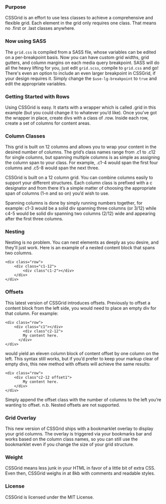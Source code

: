 ### Purpose

CSSGrid is an effort to use less classes to achieve a comprehensive and flexible grid. Each element in the grid only requires one class. That means no .first or .last classes anywhere.

### Now using SASS
The `grid.css` is compiled from a SASS file, whose variables can be edited on a per-breakpoint basis. Now you can have custom grid widths, grid gutters, and column margins on each media query breakpoint. SASS will do all the heavy lifting for you, just edit `grid.scss`, compile to `grid.css` and go! There's even an option to include an even larger breakpoint in CSSGrid, if your design requires it. Simply change the `$use-lg-breakpoint` to `true` and edit the appropriate variables.

### Getting Started with Rows 

Using CSSGrid is easy. It starts with a wrapper which is called .grid in this example (but you could change it to whatever you’d like). Once you’ve got the wrapper in place, create divs with a class of .row. Inside each row, create a set of columns for content areas.

### Column Classes

This grid is built on 12 columns and allows you to wrap your content in the desired number of columns. The grid’s class names range from .c1 to .c12 for single columns, but spanning multiple columns is as simple as assigning the column span to your class. For example, .c1-4 would span the first four columns and .c5-8 would span the next three. 

CSSGrid is built on a 12 column grid. You can combine columns easily to support your different structures. Each column class is prefixed with a c designator and from there it’s a simple matter of choosing the appropriate span of columns (1-n and so on) you’d wish to use.

Spanning columns is done by simply running numbers together, for example: c1-3 would be a solid div spanning three columns (or 3/12) while c4-5 would be solid div spanning two columns (2/12) wide and appearing after the first three columns.

### Nesting

Nesting is no problem. You can nest elements as deeply as you desire, and they'll just work. Here is an example of a nested content block that spans two columns.

	<div class="row">
		<div class="c1-12">
			<div class"c1-2"></div>
		</div>
	</div>


### Offsets 

This latest version of CSSGrid introduces offsets. Previously to offset a content block from the left side, you would need to place an empty div for that column. For example:

	<div class="row">
		<div class="c1"></div>
			<div class"c2-12">
    		My content here.
		  </div>
	</div>

would yield an eleven column block of content offset by one column on the left. This syntax still works, but if you’d prefer to keep your markup clear of empty divs, this new method with offsets will achieve the same results:

	<div class="row">
		<div class"c2-12 offset1">
			My content here.
		</div>
	</div>

Simply append the offset class with the number of columns to the left you’re wanting to offset. n.b. Nested offsets are not supported.

### Grid Overlay

This new version of CSSGrid ships with a bookmarklet overlay to display your grid columns. The overlay is triggered via your bookmarks bar and works based on the column class names, so you can still use the bookmarklet even if you change the size of your grid structure. 

### Weight

CSSGrid means less junk in your HTML in favor of a little bit of extra CSS. Even then, CSSGrid weighs in at 8kb with comments and readable styles.

### License

CSSGrid is licensed under the MIT License.

